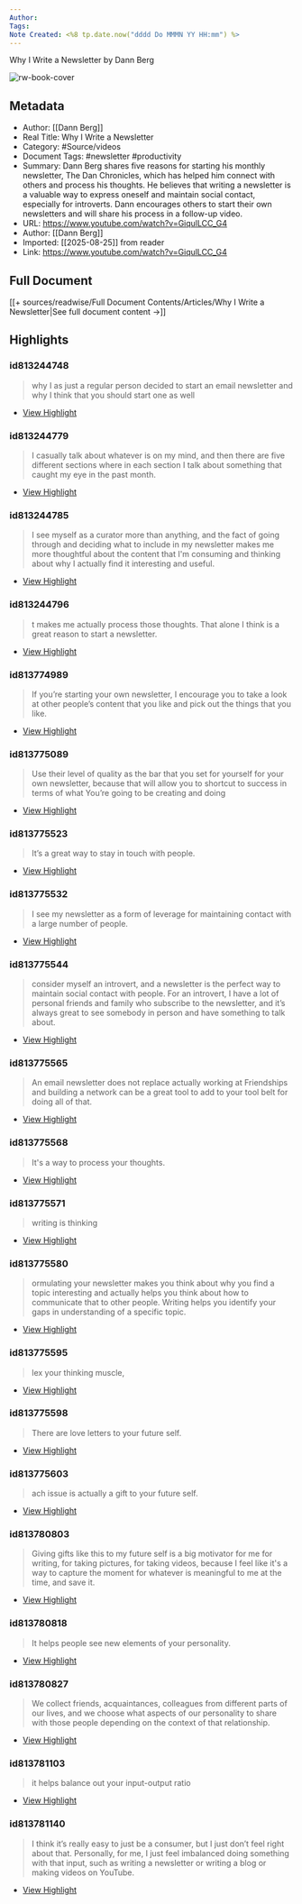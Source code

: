 ```yaml
---
Author: 
Tags:
Note Created: <%8 tp.date.now("dddd Do MMMN YY HH:mm") %>
---
```

Why I Write a Newsletter by Dann Berg

![rw-book-cover](https://i.ytimg.com/vi/GiqulLCC_G4/maxresdefault.jpg)

## Metadata
- Author: [[Dann Berg]]
- Real Title: Why I Write a Newsletter
- Category: #Source/videos
- Document Tags:  #newsletter  #productivity 
- Summary: Dann Berg shares five reasons for starting his monthly newsletter, The Dan Chronicles, which has helped him connect with others and process his thoughts. He believes that writing a newsletter is a valuable way to express oneself and maintain social contact, especially for introverts. Dann encourages others to start their own newsletters and will share his process in a follow-up video.
- URL: https://www.youtube.com/watch?v=GiqulLCC_G4
- Author: [[Dann Berg]]
- Imported: [[2025-08-25]] from reader
- Link: https://www.youtube.com/watch?v=GiqulLCC_G4

## Full Document
[[+ sources/readwise/Full Document Contents/Articles/Why I Write a Newsletter|See full document content →]]

## Highlights
### id813244748

> why I as just a regular person decided to start an email newsletter and why I think that you should start one as well

 * [View Highlight](https://read.readwise.io/read/01jcwn7zhbavapm0h8aha0y8ta)
### id813244779

> I casually talk about whatever is on my mind, and then there are five different sections where in each section I talk about something that caught my eye in the past month.

 * [View Highlight](https://read.readwise.io/read/01jcwn91nsfk7b96p38f8fa5gp)
### id813244785

> I see myself as a curator more than anything, and the fact of going through and deciding what to include in my newsletter makes me more thoughtful about the content that I'm consuming and thinking about why I actually find it interesting and useful.

 * [View Highlight](https://read.readwise.io/read/01jcwn9dgtvcw3c0nts5xjgc7g)
### id813244796

> t makes me actually process those thoughts. That alone I think is a great reason to start a newsletter.

 * [View Highlight](https://read.readwise.io/read/01jcwn9pk1e5h2cb9ft4phmdqt)
### id813774989

> If you’re starting your own newsletter, I encourage you to take a look at other people’s content that you like and pick out the things that you like.

 * [View Highlight](https://read.readwise.io/read/01jczek47906prdnbg5r77tm04)
### id813775089

> Use their level of quality as the bar that you set for yourself for your own newsletter, because that will allow you to shortcut to success in terms of what You’re going to be creating and doing

 * [View Highlight](https://read.readwise.io/read/01jczekkc91h9bqfvpz2thrmjk)
### id813775523

> It’s a great way to stay in touch with people.

 * [View Highlight](https://read.readwise.io/read/01jczeq50avmht2m9twy4xma8g)
### id813775532

> I see my newsletter as a form of leverage for maintaining contact with a large number of people.

 * [View Highlight](https://read.readwise.io/read/01jczeqhjeqcx5c2mrbrq8q6hc)
### id813775544

> consider myself an introvert, and a newsletter is the perfect way to maintain social contact with people. For an introvert, I have a lot of personal friends and family who subscribe to the newsletter, and it’s always great to see somebody in person and have something to talk about.

 * [View Highlight](https://read.readwise.io/read/01jczeqwqebv61neqqa437xdr1)
### id813775565

> An email newsletter does not replace actually working at Friendships and building a network can be a great tool to add to your tool belt for doing all of that.

 * [View Highlight](https://read.readwise.io/read/01jczernjdsppe4ejqhyk4d9h4)
### id813775568

> It's a way to process your thoughts.

 * [View Highlight](https://read.readwise.io/read/01jczerth5cpja2hjkk0pvc08a)
### id813775571

> writing is thinking

 * [View Highlight](https://read.readwise.io/read/01jczes1jt88304229ym4apn9a)
### id813775580

> ormulating your newsletter makes you think about why you find a topic interesting and actually helps you think about how to communicate that to other people. Writing helps you identify your gaps in understanding of a specific topic.

 * [View Highlight](https://read.readwise.io/read/01jczes8mmq84nznnk4hgg29ap)
### id813775595

> lex your thinking muscle,

 * [View Highlight](https://read.readwise.io/read/01jczesyb78fv7rzvp7jwa2gdw)
### id813775598

> There are love letters to your future self.

 * [View Highlight](https://read.readwise.io/read/01jczet320s8xfd5gzwcnx62xj)
### id813775603

> ach issue is actually a gift to your future self.

 * [View Highlight](https://read.readwise.io/read/01jczet7j1bfw40bqnnjn8tddr)
### id813780803

> Giving gifts like this to my future self is a big motivator for me for writing, for taking pictures, for taking videos, because I feel like it's a way to capture the moment for whatever is meaningful to me at the time, and save it.

 * [View Highlight](https://read.readwise.io/read/01jczetxqxgkrykvvac092959r)
### id813780818

> It helps people see new elements of your personality.

 * [View Highlight](https://read.readwise.io/read/01jczevb585evsa3x875t6vg94)
### id813780827

> We collect friends, acquaintances, colleagues from different parts of our lives, and we choose what aspects of our personality to share with those people depending on the context of that relationship.

 * [View Highlight](https://read.readwise.io/read/01jczevkq3khd7233rbsmj8wc4)
### id813781103

> it helps balance out your input-output ratio

 * [View Highlight](https://read.readwise.io/read/01jczewpcv4980ggb25g2qsq6j)
### id813781140

> I think it’s really easy to just be a consumer, but I just don’t feel right about that. Personally, for me, I just feel imbalanced doing something with that input, such as writing a newsletter or writing a blog or making videos on YouTube.

 * [View Highlight](https://read.readwise.io/read/01jczey7bq388a1qtdcyrxzds1)
